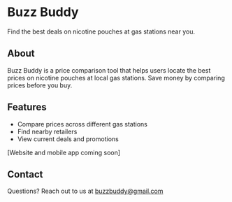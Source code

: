 # Buzz Buddy

Find the best deals on nicotine pouches at gas stations near you.

## About

Buzz Buddy is a price comparison tool that helps users locate the best prices on nicotine pouches at local gas stations. Save money by comparing prices before you buy.

## Features
- Compare prices across different gas stations
- Find nearby retailers
- View current deals and promotions

[Website and mobile app coming soon]

## Contact
 Questions? Reach out to us at buzzbuddy@gmail.com
 